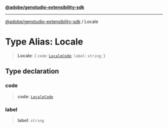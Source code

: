 [**@adobe/genstudio-extensibility-sdk**](../README.md)

***

[@adobe/genstudio-extensibility-sdk](../globals.md) / Locale

# Type Alias: Locale

> **Locale**: \{ `code`: [`LocaleCode`](LocaleCode.md); `label`: `string`; \}

## Type declaration

### code

> **code**: [`LocaleCode`](LocaleCode.md)

### label

> **label**: `string`
